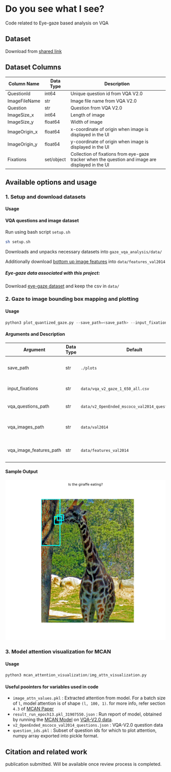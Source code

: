 # Do you see what I see? 
Code related to Eye-gaze based analysis on VQA

## Dataset
Download from [shared link](https://drive.google.com/file/d/1iDsjZmNVrkGG-21HqpePZMhWOrraet__/view)

## Dataset Columns

|Column Name|Data Type |Description|
|-----------|----------|-----------|
|QuestionId|int64|Unique question id from VQA V2.0|
|ImageFileName|str|Image file name from VQA V2.0|
|Question|str|Question from VQA V2.0|
|ImageSize_x|int64|Length of image|
|ImageSize_y|float64|Width of image|
|ImageOrigin_x|float64|x-coordinate of origin when image is displayed in the UI|
|ImageOrigin_y|float64|y-coordinate of origin when image is displayed in the UI|
|Fixations|set/object|Collection of fixations from eye-gaze tracker when the question and image are displayed in the UI|



## Available options and usage

### 1. Setup and download datasets
#### Usage
#### VQA questions and image dataset
Run using bash script `setup.sh`
```bash
sh setup.sh
```
Downloads and unpacks necessary datasets into `gaze_vqa_analysis/data/`

Additionally download [bottom up image features](https://awma1-my.sharepoint.com/:f:/g/personal/yuz_l0_tn/EsfBlbmK1QZFhCOFpr4c5HUBzUV0aH2h1McnPG1jWAxytQ)  into `data/features_val2014`

##### Eye-gaze data associated with this project:
Download [eye-gaze dataset](https://drive.google.com/file/d/1iDsjZmNVrkGG-21HqpePZMhWOrraet__/view)  and keep the csv in `data/`

### 2. Gaze to image bounding box mapping and plotting

#### Usage
```python
python3 plot_quantized_gaze.py --save_path=<save_path> --input_fixations=<input_fixations csv> --vqa_questions_path=<path to vqa questions json> --vqa_images_path=<vqa_images_path> --vqa_image_features_path=<path to image bottom up features>
```
#### Arguments and Description
|Argument |Data Type |Default |Description|
|---------|----------|--------|-----------|
|save_path|str|`./plots`|path to save generated plots|
|input_fixations|str|`data/vqa_v2_gaze_1_650_all.csv`|path to eye-gaze data csv|
|vqa_questions_path|str|`data/v2_OpenEnded_mscoco_val2014_questions.json`|path to vqa questions json|
|vqa_images_path|str|`data/val2014`|path to input images VQA V2.0|
|vqa_image_features_path|str|`data/features_val2014`|path to image bottom up features|

#### Sample Output
![sample output](https://github.com/shahansa/Gaze_vqa_analysis/blob/main/images/P1_9_448426000.png?raw=true)
### 3. Model attention visualization for MCAN
#### Usage
```python
python3 mcan_attention_visualization/img_attn_visualization.py
```

#### Useful poointers for variables used in code
* `image_attn_values.pkl` : Extracted attention from model. For a batch size of `l`, model attention is of shape `(l, 100, 1)`. 
    for more info, refer section `4.3` of [MCAN Paper](https://openaccess.thecvf.com/content_CVPR_2019/html/Yu_Deep_Modular_Co-Attention_Networks_for_Visual_Question_Answering_CVPR_2019_paper.html)
* `result_run_epoch13.pkl_31907550.json` : Run report of model, obtained by running the [MCAN Model](https://github.com/MILVLG/mcan-vqa) on [VQA-V2.0 data](https://visualqa.org/download.html). 
* `v2_OpenEnded_mscoco_val2014_questions.json` : VQA-V2.0 question data
* `question_ids.pkl` : Subset of question ids for which to plot attention, numpy array exported into pickle format. 

## Citation and related work
publication submitted. Will be available once review process is completed. 
